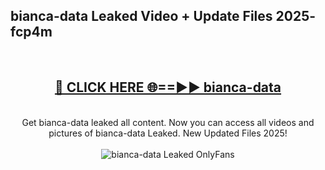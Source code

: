 <h2>bianca-data Leaked Video + Update Files 2025- fcp4m</h2>
<br>
<div align="center">
<h2><a href="https://libra.edu.pl?bianca-data" rel="nofollow">🔴 CLICK HERE 🌐==►► bianca-data</a></h2>
<br>
Get bianca-data leaked all content. Now you can access all videos and pictures of bianca-data Leaked. New Updated Files 2025!
<br>
<br>
<a href="https://libra.edu.pl?bianca-data" rel="nofollow" data-target="animated-image.originalLink"><img src="https://i.ibb.co.com/WyWwxjT/player-gif2.gif" alt="bianca-data Leaked OnlyFans" style="max-width: 100%; display: inline-block;" data-target="animated-image.originalImage"></a>
</div>
<br>